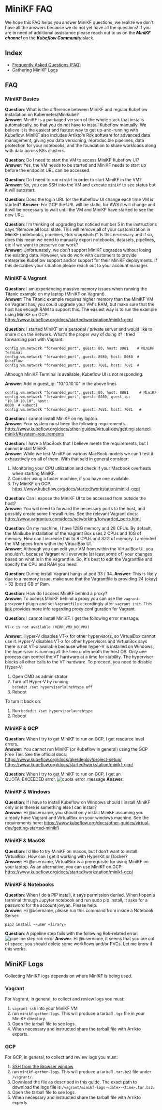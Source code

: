 # MiniKF FAQ

We hope this FAQ helps you answer MiniKF questions, we realize we don't have all the answers because we do not yet
have all the questions! If you are in need of additional assistance please reach out to us on the ***MiniKF channel*** 
on the ***[Kubeflow Community](https://join.slack.com/t/kubeflow/shared_invite/zt-n73pfj05-l206djXlXk5qdQKs4o1Zkg)*** slack.

## Index
- [Frequently Asked Questions (FAQ)](#faq)  
- [Gathering MiniKF Logs](#minikf-logs)

## FAQ

### MiniKF Basics

**Question**: What is the difference between MiniKF and regular Kubeflow
installation on Kubernetes/Minikube?  
**Answer**: MiniKF is a packaged version of the whole stack that
installs automatically, so that you do not have to install Kubeflow manually. We
believe it is the easiest and fastest way to get up-and-running with Kubeflow.
MiniKF also includes Arrikto's Rok software for advanced data management, giving
you data versioning, reproducible pipelines, data protection for your notebooks,
and the foundation to share workloads along with data across K8s clusters.

**Question**: Do I need to start the VM to access MiniKF Kubeflow UI?
**Answer**: Yes, the VM needs to be started and MiniKF needs to start up before the endpoint URL can be accessed.

**Question**: Do I need to run `minikf` in order to start MiniKF in the VM?
**Answer**: No, you can SSH into the VM and execute `minikf` to see status but it will autostart.

**Question**: Does the login URL for the Kubeflow UI change each time VM is started?
**Answer**: For GCP the URL will be static, for AWS it will change and it will be necessary 
to wait until the VM and MiniKF have started to see the new URL. 

**Question**: I’m thinking of upgrading but noticed number 5 in the
instructions says “Remove all local state. This will remove all of your
customization in MiniKF (notebooks, pipelines, Rok snapshots)“. Is this
necessary and if so, does this mean we need to manually export notebooks,
datasets, pipelines, etc if we want to preserve our work?  
**Answer**: Unfortunately, we don't support MiniKF upgrades
without losing the existing data. However, we do work with customers to provide
enterprise Kubeflow support and/or support for their MiniKF deployments. If this describes 
your situation please reach out to your account manager.

### MiniKF & Vagrant

**Question**: I am experiencing massive memory issues when running the Titanic
example on my laptop (MiniKF on Vagrant).  
**Answer**: The Titanic example requires higher memory than the
MiniKF VM on Vagrant has, you could upgrade your VM's RAM, but make sure that
the host has enough RAM to support this. The easiest way is to run the example
using MiniKF on GCP:
https://www.kubeflow.org/docs/started/workstation/minikf-gcp/

**Question**: I started MiniKF on a personal / private server and would like to share it on the
network. What's the proper way of doing it? I tried forwarding port with
Vagrant:
```
config.vm.network "forwarded_port", guest: 80, host: 8081    # MiniKF Terminal
config.vm.network "forwarded_port", guest: 8080, host: 8080  # KubeFlow
config.vm.network "forwarded_port", guest: 7681, host: 7681  # 
```
Although MiniKF Terminal is available, Kubeflow UI is not responding.  

**Answer**: Add in guest_ip: "10.10.10.10"  in the above lines
```
config.vm.network "forwarded_port", guest: 80, host: 8081     # MiniKF
config.vm.network "forwarded_port", guest: 8080, guest_ip: "10.10.10.10", host:
8080  # kubectl
config.vm.network "forwarded_port", guest: 7681, host: 7681   # 
```

**Question**: I cannot install MiniKF on my laptop.  
**Answer**: Your system must been the following requirements.
https://www.kubeflow.org/docs/other-guides/virtual-dev/getting-started-minikf/#system-requirements

**Question**: I have a MacBook that I believe meets the requirements, but I cannot
install MiniKF.  
**Answer**: While we test MiniKF on various MacBook models we can't test it exhaustively on all of them. 
With that said in general consider:
1. Monitoring your CPU utilization and check if your Macbook overheats when
   starting MiniKF.
2. Consider using a faster machine, if you have one available.
3. Try MiniKF on GCP.
   https://www.kubeflow.org/docs/started/workstation/minikf-gcp/

**Question**: Can I expose the MiniKF UI to be accessed from outside the host?  
**Answer**: You will need to forward the necessary ports to the
host, and possibly create some firewall rules.
See the relevant Vagrant docs:
https://www.vagrantup.com/docs/networking/forwarded_ports.html

**Question**: On my machine, I have 128G memory and 28 CPUs. By default, the
Minikube installation of the Vagrant Box uses 2 CPUs and 10G of memory. How can
I increase this to 8 CPUs and 32G of memory. I amended the VM specs from within
the VirtualBox UI.  
**Answer**: Although you can edit your VM from within the
VirtualBox UI, you shouldn't, because Vagrant will overwrite [at least some of]
your changes based on what is in the Vagrantfile. So, it's best to edit the
Vagrantfile and specify the CPU and  RAM you need. 

**Question**: During install Vagrant hangs at pod 33 / 34.
**Answer**: This is likely due to a memory issue, make sure that the Vagrantfile is providing 24 (okay) - 32 (best) GB of Ram.

**Question**: How do I access MiniKF behind a proxy?  
**Answer**: To access MiniKF behind a proxy you can use the
`vagrant-proxyconf` plugin and set `Vagrantfile` accordingly after `vagrant
init`. This [link](http://tmatilai.github.io/vagrant-proxyconf/) provides more
info regarding proxy configuration for Vagrant.

**Question**: I cannot install MiniKF. I get the following error message:  
```
VT-x is not available (VERR_VMX_NO_VMX)
```  
**Answer**: Hyper-V disables VT-x for other hypervisors, so VirtualBox cannot use it. Hyper-V disables VT-x for other hypervisors and VirtualBox says there is not VT-x available because when hyper-V is installed on Windows, the hypervisor is running all the time underneath the host OS. 
Only one process can control the VT hardware at a time for stability. The hypervisor blocks all other calls to the VT hardware. To
proceed, you need to disable Hyper-V: 
1. Open CMD as administrator
2. Turn off Hyper-V by running:  
   `bcdedit /set hypervisorlaunchtype off`
3. Reboot

To turn it back on:
1. Run `bcdedit /set hypervisorlaunchtype`
2. Reboot


### MiniKF & GCP
**Question**: When I try to get MiniKF to run on GCP, I get resource level
errors.  
**Answer**: You cannot run MiniKF
(or Kubeflow in general) using the GCP Free Tier. See the official docs:
https://www.kubeflow.org/docs/gke/deploy/project-setup/
https://www.kubeflow.org/docs/started/workstation/minikf-gcp/

**Question**: When I try to get MiniKF to run on GCP, I get an QUOTA_EXCEEDED error.
![quota_error_message](images/quota_error_messages.png)
**Answer**: 

### MiniKF & Windows
**Question**: If i have to install Kubeflow on Windows should I install MiniKF
only or is there is something else I can install?  
**Answer**: Hi @username, you should only install MiniKF assuming you already
have Vagrant and VirtualBox on your windows machine. See the requirements here:
https://www.kubeflow.org/docs/other-guides/virtual-dev/getting-started-minikf/

### MiniKF & MacOS
**Question**: I’d like to try MiniKF on macos, but I don’t want to install
VirtualBox. How can I get it working with HyperKit or Docker?  
**Answer**: Hi @username, VirtualBox is a prerequisite for using MiniKF on your
laptop. As an alternative, you can use MiniKF on GCP:
https://www.kubeflow.org/docs/started/workstation/minikf-gcp/

### MiniKF & Notebooks
**Question**: When I do a PIP install, it says permission denied. When I open a
terminal through Jupyter notebook and run sudo pip install, it asks for a
password for the account jovyan. Please help.  
**Answer**: Hi @username, please run this command from inside a Notebook Server:
```
pip3 install --user <lirary>
```

**Question**: A pipeline step fails with the following Rok-related error:
![pipeline step rok error](../images/minikf-troubleshooting/run-step-error-rok.jpg "Title")
**Answer**: Hi @username, it seems that you are out of space, you should delete
some workflows and/or PVCs. Let me know if this works.

## MiniKF Logs
Collecting MiniKF logs depends on where MiniKF is being used. 

### Vagrant
For Vagrant, in general, to collect and review logs you must:
1. `vagrant ssh` into your MiniKF VM
2. run `minikf-gather-logs`. This will produce a tarball `.tgz` file in your
   MiniKF directory.
3. Open the tarball file to see logs.
4. When necessary and instructed share the tarball file with Arrikto experts. 

### GCP
For GCP, in general, to collect and review logs you must:
1. [SSH from the Browser window](https://cloud.google.com/compute/docs/ssh-in-browser)
2. run `minikf-gather-logs`. This will produce a tarball `.tar.bz2` file under
   `/vagrant/`.
3. Download the file as described in [this guide](https://cloud.google.com/compute/docs/instances/transfer-files#transferbrowser).
   The exact path to download the logs file is `/vagrant/minikf-logs-<date>-<time>.tar.bz2`.
4. Open the tarball file to see logs.
5. When necessary and instructed share the tarball file with Arrikto experts. 
